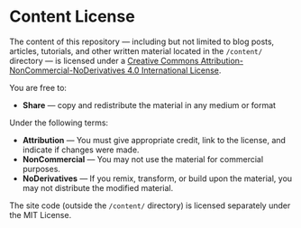 # Content License

The content of this repository — including but not limited to blog posts, articles, tutorials, and
other written material located in the `/content/` directory — is licensed under a
[Creative Commons Attribution-NonCommercial-NoDerivatives 4.0 International License](https://creativecommons.org/licenses/by-nc-nd/4.0/).

You are free to:

- **Share** — copy and redistribute the material in any medium or format

Under the following terms:

- **Attribution** — You must give appropriate credit, link to the license, and indicate if changes
  were made.
- **NonCommercial** — You may not use the material for commercial purposes.
- **NoDerivatives** — If you remix, transform, or build upon the material, you may not distribute
  the modified material.

The site code (outside the `/content/` directory) is licensed separately under the MIT License.
